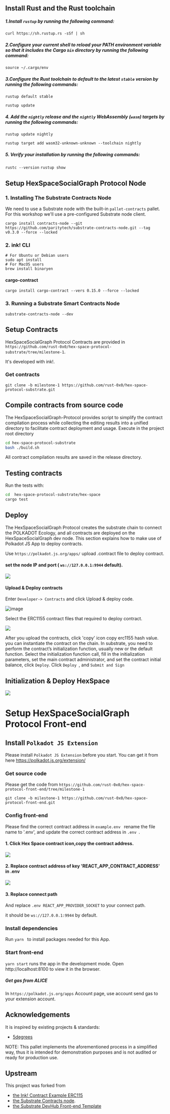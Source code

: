 ## Install Rust and the Rust toolchain

#####  1.Install `rustup` by running the following command: 

` curl https://sh.rustup.rs -sSf | sh `

##### 2.Configure your current shell to reload your PATH environment variable so that it includes the Cargo `bin` directory by running the following command: 

` source ~/.cargo/env `

##### 3.Configure the Rust toolchain to default to the latest `stable` version by running the following commands: 

`rustup default stable`

`rustup update`

##### 4. Add the `nightly` release and the `nightly` WebAssembly (`wasm`) targets by running the following commands: 

`rustup update nightly`

`rustup target add wasm32-unknown-unknown --toolchain nightly`

##### 5. Verify your installation by running the following commands: 

`rustc --version`
`rustup show`

## Setup HexSpaceSocialGraph Protocol Node

### 1. Installing The Substrate Contracts Node

 We need to use a Substrate node with the built-in `pallet-contracts` pallet. For this workshop we'll use a pre-configured Substrate node client. 

`cargo install contracts-node --git https://github.com/paritytech/substrate-contracts-node.git --tag v0.3.0 --force --locked`

### 2. ink! CLI

```
# For Ubuntu or Debian users
sudo apt install 
# For MacOS users
brew install binaryen
```

#### cargo-contract

`cargo install cargo-contract --vers 0.15.0 --force --locked`

### 3. Running a Substrate Smart Contracts Node

` substrate-contracts-node --dev  `



## Setup Contracts

HexSpaceSocialGraph Protocol Contracts are provided in `https://github.com/rust-0x0/hex-space-protocol-substrate/tree/milestone-1`. 

It's developed with ink!.

### Get contracts

```
git clone -b milestone-1 https://github.com/rust-0x0/hex-space-protocol-substrate.git
```


## Compile contracts from source code

The HexSpaceSocialGraph-Protocol provides script to simplify the contract compilation process while collecting the editing results into a unified directory to facilitate contract deployment and usage. Execute in the project root directory

```bash
cd hex-space-protocol-substrate
bash ./build.sh
```

All contract compilation results are saved in the release directory.

## Testing contracts
Run the tests with:
```bash
cd  hex-space-protocol-substrate/hex-space
cargo test
```

## Deploy

The HexSpaceSocialGraph Protocol creates the substrate chain to connect the POLKADOT Ecology, and all contracts are deployed on the HexSpaceSocialGraph dev node. This section explains how to make use of Polkadot JS App to deploy contracts.

Use `https://polkadot.js.org/apps/` upload .contract file to deploy contract.

#### set the node IP and port ( `ws://127.0.0.1:9944` default).

![](./images/deploy1.png)

#### Upload & Deploy contracts

Enter `Developer-> Contracts` and click Upload & deploy code.

![image](./images/deploy2.png)

Select the ERC1155 contract files that required to deploy contract.

![](./images/deploy3.png)

After you upload the contracts,  click 'copy' icon copy erc1155 hash value.
 you can instantiate the contract on the chain. In substrate, you need to perform the contract’s initialization function, usually new or the default function.
Select the initialization function call, fill in the initialization parameters, set the main contract administrator, and set the contract initial balance, click `Deploy`. Click `Deploy `, and `Submit and Sign`

## Initialization & Deploy HexSpace

![](./images/deploy4.png)

# Setup HexSpaceSocialGraph Protocol Front-end

## Install `Polkadot JS Extension`

Please install `Polkadot JS Extension` before you start. You can get it from here https://polkadot.js.org/extension/

### Get source code

Please get the code from `https://github.com/rust-0x0/hex-space-protocol-front-end/tree/milestone-1`

```
git clone -b milestone-1 https://github.com/rust-0x0/hex-space-protocol-front-end.git
```

### Config front-end

Please find the correct contract address in `example.env ` rename the file name to  '.env', and update the correct  contract address in   ```.env ```. 
#### 1. Click Hex Space contract icon,copy the contract address. 
![](./images/deploy5.png)
#### 2. Replace contract address of key 'REACT_APP_CONTRACT_ADDRESS' in .env 

![](./images/deploy6.png)

#### 3. Replace connect path

And replace `.env REACT_APP_PROVIDER_SOCKET` to your connect path.

it should be `ws://127.0.0.1:9944` by default.

### Install dependencies

Run `yarn ` to install packages needed for this App.

### Start front-end

`yarn start` runs the app in the development mode.
Open http://localhost:8100 to view it in the browser.


##### Get gas from ALICE

In `https://polkadot.js.org/apps` Account page, use account  send gas to your extension account.


## Acknowledgements

It is inspired by existing projects & standards:

- [5degrees](https://github.com/5DegreesProtocol/5degrees-protocol.git)


NOTE: This pallet implements the aforementioned process in a simplified way, thus it is intended for demonstration purposes and is not audited or ready for production use.

## Upstream

This project was forked from
- [the Ink! Contract Example ERC115](https://github.com/paritytech/ink/tree/master/examples/erc1155)
- [the Substrate Contracts node](https://github.com/paritytech/substrate-contracts-node.git).
- [the Substrate DevHub Front-end Template](https://github.com/substrate-developer-hub/substrate-front-end-template)
